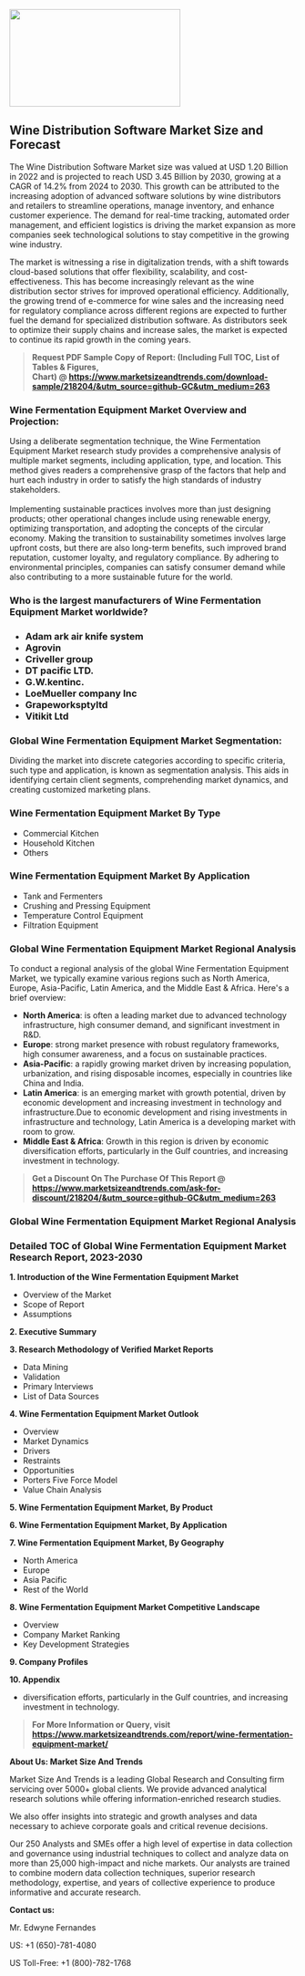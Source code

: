 <p><img class="alignnone size-medium wp-image-20088" src="https://ffe5etoiles.com/wp-content/uploads/2024/12/MST1-300x171.png" alt="" width="300" height="171" /></p><h2>Wine Distribution Software Market Size and Forecast</h2><p>The Wine Distribution Software Market size was valued at USD 1.20 Billion in 2022 and is projected to reach USD 3.45 Billion by 2030, growing at a CAGR of 14.2% from 2024 to 2030. This growth can be attributed to the increasing adoption of advanced software solutions by wine distributors and retailers to streamline operations, manage inventory, and enhance customer experience. The demand for real-time tracking, automated order management, and efficient logistics is driving the market expansion as more companies seek technological solutions to stay competitive in the growing wine industry.</p><p>The market is witnessing a rise in digitalization trends, with a shift towards cloud-based solutions that offer flexibility, scalability, and cost-effectiveness. This has become increasingly relevant as the wine distribution sector strives for improved operational efficiency. Additionally, the growing trend of e-commerce for wine sales and the increasing need for regulatory compliance across different regions are expected to further fuel the demand for specialized distribution software. As distributors seek to optimize their supply chains and increase sales, the market is expected to continue its rapid growth in the coming years.</p></p><blockquote id="" class=""><strong>Request PDF Sample Copy of Report: (Including Full TOC, List of Tables &amp; Figures, Chart)&nbsp;@&nbsp;<strong><a href="https://www.marketsizeandtrends.com/download-sample/218204/&utm_source=github-GC&utm_medium=263" target="_blank">https://www.marketsizeandtrends.com/download-sample/218204/&utm_source=github-GC&utm_medium=263</a></strong></strong></blockquote><h3 id="" class="">Wine Fermentation Equipment Market&nbsp;Overview and Projection:</h3><p id="" class="">Using a deliberate segmentation technique, the Wine Fermentation Equipment Market research study provides a comprehensive analysis of multiple market segments, including application, type, and location. This method gives readers a comprehensive grasp of the factors that help and hurt each industry in order to satisfy the high standards of industry stakeholders. <br /> <br />Implementing sustainable practices involves more than just designing products; other operational changes include using renewable energy, optimizing transportation, and adopting the concepts of the circular economy. Making the transition to sustainability sometimes involves large upfront costs, but there are also long-term benefits, such improved brand reputation, customer loyalty, and regulatory compliance. By adhering to environmental principles, companies can satisfy consumer demand while also contributing to a more sustainable future for the world.</p><h3 id="" class="">Who is the largest manufacturers of&nbsp;Wine Fermentation Equipment Market worldwide?</h3><h3 class=""><p><ul><li>Adam ark air knife system </li><li> Agrovin </li><li> Criveller group </li><li> DT pacific LTD. </li><li> G.W.kentinc. </li><li> LoeMueller company Inc </li><li> Grapeworksptyltd </li><li> Vitikit Ltd</li></ul></p></h3><h3 id="" class="">Global&nbsp;Wine Fermentation Equipment Market Segmentation:</h3><p id="" class="">Dividing the market into discrete categories according to specific criteria, such type and application, is known as segmentation analysis. This aids in identifying certain client segments, comprehending market dynamics, and creating customized marketing plans.</p><h3 id="" class="">Wine Fermentation Equipment Market&nbsp;By Type</h3><p><p><ul><li>Commercial Kitchen</li><li> Household Kitchen</li><li> Others</p></li></ul></p></p><h3 id="" class="">Wine Fermentation Equipment Market&nbsp;By Application</h3><p class=""><p><ul><li>Tank and Fermenters</li><li> Crushing and Pressing Equipment</li><li> Temperature Control Equipment</li><li> Filtration Equipment</li></ul></p></p><h3 id="" class="">Global Wine Fermentation Equipment Market Regional Analysis</h3><p id="" class="">To conduct a regional analysis of the global Wine Fermentation Equipment Market, we typically examine various regions such as North America, Europe, Asia-Pacific, Latin America, and the Middle East &amp; Africa. Here's a brief overview:</p><ul><li><strong>North America</strong>: is often a leading market due to advanced technology infrastructure, high consumer demand, and significant investment in R&amp;D.</li><li><strong>Europe</strong>: strong market presence with robust regulatory frameworks, high consumer awareness, and a focus on sustainable practices.</li><li><strong>Asia-Pacific</strong>: a rapidly growing market driven by increasing population, urbanization, and rising disposable incomes, especially in countries like China and India.</li><li><strong>Latin America</strong>: is an emerging market with growth potential, driven by economic development and increasing investment in technology and infrastructure.Due to economic development and rising investments in infrastructure and technology, Latin America is a developing market with room to grow.</li><li><strong>Middle East &amp; Africa</strong>: Growth in this region is driven by economic diversification efforts, particularly in the Gulf countries, and increasing investment in technology.</li></ul><blockquote id="" class=""><strong>Get a Discount On The Purchase Of This Report @ <strong><a href="https://www.marketsizeandtrends.com/ask-for-discount/218204/&utm_source=github-GC&utm_medium=263" target="_blank">https://www.marketsizeandtrends.com/ask-for-discount/218204/&utm_source=github-GC&utm_medium=263</a></strong></strong></blockquote><h3 id="" class="">Global Wine Fermentation Equipment Market Regional Analysis</h3><h3 id="" class="">Detailed TOC of Global Wine Fermentation Equipment Market Research Report, 2023-2030</h3><p id="" class=""><strong>1. Introduction of the Wine Fermentation Equipment Market</strong></p><ul><li>Overview of the Market</li><li>Scope of Report</li><li>Assumptions</li></ul><p id="" class=""><strong>2. Executive Summary</strong></p><p id="" class=""><strong>3. Research Methodology of Verified Market Reports</strong></p><ul><li>Data Mining</li><li>Validation</li><li>Primary Interviews</li><li>List of Data Sources</li></ul><p id="" class=""><strong>4. Wine Fermentation Equipment Market Outlook</strong></p><ul><li>Overview</li><li>Market Dynamics</li><li>Drivers</li><li>Restraints</li><li>Opportunities</li><li>Porters Five Force Model</li><li>Value Chain Analysis</li></ul><p id="" class=""><strong>5. Wine Fermentation Equipment Market, By Product</strong></p><p id="" class=""><strong>6. Wine Fermentation Equipment Market, By Application</strong></p><p id="" class=""><strong>7. Wine Fermentation Equipment Market, By Geography</strong></p><ul><li>North America</li><li>Europe</li><li>Asia Pacific</li><li>Rest of the World</li></ul><p id="" class=""><strong>8. Wine Fermentation Equipment Market Competitive Landscape</strong></p><ul><li>Overview</li><li>Company Market Ranking</li><li>Key Development Strategies</li></ul><p id="" class=""><strong>9. Company Profiles</strong></p><p id="" class=""><strong>10. Appendix</strong></p><ul><li>diversification efforts, particularly in the Gulf countries, and increasing investment in technology.</li></ul><blockquote id="" class=""><strong>For More Information or Query, visit <strong><strong><a href="https://www.marketsizeandtrends.com/report/wine-fermentation-equipment-market/" target="_blank">https://www.marketsizeandtrends.com/report/wine-fermentation-equipment-market/</a></strong></strong></strong></blockquote><p id="" class=""><strong>About Us: Market Size And Trends</strong></p><p id="" class="">Market Size And Trends is a leading Global Research and Consulting firm servicing over 5000+ global clients. We provide advanced analytical research solutions while offering information-enriched research studies.</p><p id="" class="">We also offer insights into strategic and growth analyses and data necessary to achieve corporate goals and critical revenue decisions.</p><p id="" class="">Our 250 Analysts and SMEs offer a high level of expertise in data collection and governance using industrial techniques to collect and analyze data on more than 25,000 high-impact and niche markets. Our analysts are trained to combine modern data collection techniques, superior research methodology, expertise, and years of collective experience to produce informative and accurate research.</p><p id="" class=""><strong>Contact us:</strong></p><p id="" class="">Mr. Edwyne Fernandes</p><p id="" class="">US: +1 (650)-781-4080</p><p id="" class="">US Toll-Free: +1 (800)-782-1768</p>
